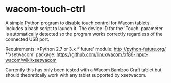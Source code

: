 # wacom-touch-ctrl
A simple Python program to disable touch control for Wacom tablets. Includes a bash script to launch it. The device ID for the 'Touch' parameter is automatically detected so the program works correctly regardless of the connected USB port.

Requirements:
  *Python 2.7 or 3.x
  *'future' module: <http://python-future.org/>
  *'xsetwacom' package: <https://github.com/linuxwacom/xf86-input-wacom/wiki/xsetwacom>

Currently this has only been tested with a Wacom Bamboo Craft tablet but should theoretically work with any tablet supported by xsetwacom.
